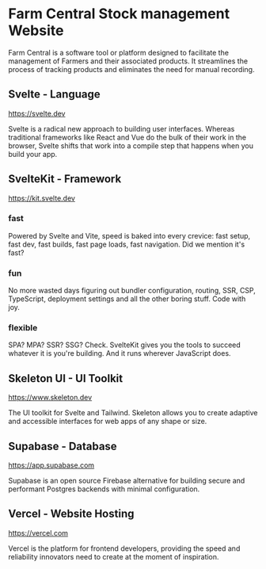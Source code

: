 # Farm Central Stock management Website

Farm Central is a software tool or platform designed to facilitate
the management of Farmers and their associated products. It streamlines
the process of tracking products and eliminates the need for manual recording.

## Svelte - Language
https://svelte.dev

Svelte is a radical new approach to building user interfaces. Whereas traditional frameworks like React and Vue do the bulk of their work in the browser, Svelte shifts that work into a compile step that happens when you build your app.

## SvelteKit - Framework
https://kit.svelte.dev

### fast
Powered by Svelte and Vite, speed is baked into every crevice: fast setup, fast dev, fast builds, fast page loads, fast navigation. Did we mention it's fast?

### fun
No more wasted days figuring out bundler configuration, routing, SSR, CSP, TypeScript, deployment settings and all the other boring stuff. Code with joy.

### flexible
SPA? MPA? SSR? SSG? Check. SvelteKit gives you the tools to succeed whatever it is you're building. And it runs wherever JavaScript does.

## Skeleton UI - UI Toolkit
https://www.skeleton.dev

The UI toolkit for Svelte and Tailwind.
Skeleton allows you to create adaptive and accessible interfaces for web apps of any shape or size.

## Supabase - Database
https://app.supabase.com

Supabase is an open source Firebase alternative for building secure and performant Postgres backends with minimal configuration.

## Vercel - Website Hosting
https://vercel.com

Vercel is the platform for frontend developers, providing the speed and reliability innovators need to create at the moment of inspiration.
